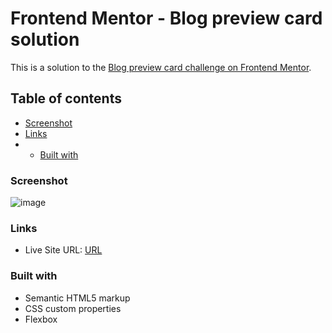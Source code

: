 # Frontend Mentor - Blog preview card solution

This is a solution to the [Blog preview card challenge on Frontend Mentor](https://www.frontendmentor.io/challenges/blog-preview-card-ckPaj01IcS). 

## Table of contents


  - [Screenshot](#screenshot)
  - [Links](#links)
-
  - [Built with](#built-with)
 


### Screenshot

![image](https://github.com/vishwaikon/Blog-Preview-Card/assets/75526380/ae7582aa-d795-4468-8c6a-41b65e88485e)




### Links
- Live Site URL: [URL](https://blog-preview-card221.netlify.app/)


### Built with

- Semantic HTML5 markup
- CSS custom properties
- Flexbox
